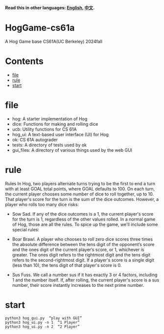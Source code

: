 **Read this in other languages: [English](README.md), [中文](README_zh.md).**
# HogGame-cs61a
 A Hog Game base CS61A(UC Berkeley) 2024fall
 # Contents
- [file](#file)
- [rule](#rule)
- [start](#start)
# file
* hog: A starter implementation of Hog
* dice: Functions for making and rolling dice
* ucb: Utility functions for CS 61A
* hog_ui: A text-based user interface (UI) for Hog
* ok: CS 61A autograder
* tests: A directory of tests used by ok
* gui_files: A directory of various things used by the web GUI
# rule
Rules
In Hog, two players alternate turns trying to be the first to end a turn with at least GOAL total points, where GOAL defaults to 100. On each turn, the current player chooses some number of dice to roll together, up to 10. That player's score for the turn is the sum of the dice outcomes. However, a player who rolls too many dice risks:

* Sow Sad. If any of the dice outcomes is a 1, the current player's score for the turn is 1, regardless of the other values rolled.
In a normal game of Hog, those are all the rules. To spice up the game, we'll include some special rules:

* Boar Brawl. A player who chooses to roll zero dice scores three times the absolute difference between the tens digit of the opponent’s score and the ones digit of the current player’s score, or 1, whichever is greater. The ones digit refers to the rightmost digit and the tens digit refers to the second-rightmost digit. If a player's score is a single digit (less than 10), the tens digit of that player's score is 0.

* Sus Fuss. We call a number sus if it has exactly 3 or 4 factors, including 1 and the number itself. If, after rolling, the current player's score is a sus number, their score instantly increases to the next prime number.

# start
    python3 hog_gui.py  “play with GUI”
    python3 hog_ui.py -n 1  “1 Player”
    python3 hog_ui.py -n 2  “2 Player”
